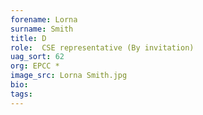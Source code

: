 ```yaml
---
forename: Lorna
surname: Smith
title: D
role:  CSE representative (By invitation)
uag_sort: 62
org: EPCC *
image_src: Lorna Smith.jpg
bio: 
tags: 
---
```

